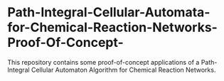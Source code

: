 # Path-Integral-Cellular-Automata-for-Chemical-Reaction-Networks-Proof-Of-Concept-
This repository contains some proof-of-concept applications of a Path-Integral Cellular Automaton Algorithm for Chemical Reaction Networks. 

